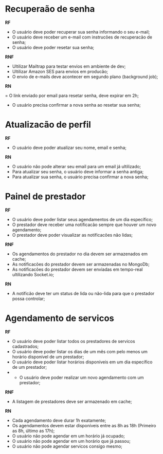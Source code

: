 # Recuperaão de senha

**RF**

- O usuário deve poder recuperar sua senha informando o seu e-mail;
- O usuário deve receber um e-mail com instrucões de recuperacão de senha;
- O usuário deve poder resetar sua senha;

**RNF**

- Ultilizar Mailtrap para testar envios em ambiente de dev;
- Ultilizar Amazon SES para envios em producão;
- O envio de e-mails deve acontecer em segundo plano (background job);

**RN**

= O link enviado por email para resetar senha, deve expirar em 2h;
- O usuário precisa confirmar a nova senha ao resetar sua senha;

# Atualizacão de perfil

**RF**

- O usuário  deve poder atualizar seu nome, email e senha;

**RN**

- O usuário não pode alterar seu email para um email já ultilizado;
- Para atualizar seu senha, o usuário deve informar a senha antiga;
- Para atualizar sua senha, o usuário precisa confirmar a nova senha;


# Painel de prestador

**RF**

- O usuário deve poder listar seus agendamentos de um dia específico;
- O prestador deve receber uma notificacão sempre que houver um novo agendamento;
- O prestador deve poder visualizar as notificacões não lidas;

**RNF**

- Os agendamentos do prestador no dia devem ser armazenados em cache;
- As notificacões do prestador devem ser armazenadas no MongoDb;
- As notificacões do prestador devem ser enviadas em tempo-real ultilizando Socket.io;

**RN**

- A notificão deve ter um status de lida ou não-lida para que o prestador possa controlar;

# Agendamento de servicos

**RF**

- O usuário deve poder listar todos os prestadores de servicos cadastrados;
- O usuário deve poder listar os dias de um mês com pelo menos um horário disponível de um prestador;
- O usuário deve poder listar horários disponíveis em um dia específico de um prestador;
- - O usuário deve poder realizar um novo agendamento com um prestador;

**RNF**

- A listagem de prestadores deve ser armazenado em cache;

**RN**

- Cada agendamento deve durar 1h exatamente;
- Os agendamentos devem estar disponíveis entre as 8h as 18h (Primeiro as 8h, último as 17h);
- O usuário não pode agendar em um horário já ocupado;
- O usuário não pode agendar em um horário que já passou;
- O usuário não pode agendar servicos consigo mesmo;


